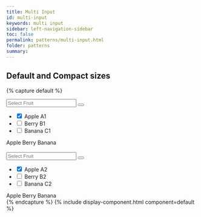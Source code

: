 ```yaml
---
title: Multi Input
id: multi-input
keywords: multi input
sidebar: left-navigation-sidebar
toc: false
permalink: patterns/multi-input.html
folder: patterns
summary:
---
```



## Default and Compact sizes

{% capture default %}
<div class="fd-multi-input">
    <div class="fd-multi-input-field">
        <div class="fd-popover">
            <div class="fd-popover__control fd-input-group__control">
                <div aria-label="Image label" aria-controls="F4GcX348a" aria-expanded="false" aria-haspopup="true">
                    <div class="fd-input-group">
                        <input type="text" class="fd-input fd-input-group__input" id="" placeholder="Select Fruit">
                        <span class="fd-input-group__addon fd-input-group__addon--button">
                            <button class="fd-input-group__button fd-button--light sap-icon--navigation-down-arrow"></button>
                        </span>
                    </div>
                </div>
            </div>
            <div class="fd-popover__body fd-popover__body--no-arrow" aria-hidden="true" id="F4GcX348a">
                <ul class="fd-list">
                     <li class="fd-multi-input__element" role="option">
                        <label class="fd-list__item fd-multi-input__label is-selected" for="a1">
                            <input type="checkbox" class="fd-checkbox fd-multi-input__input" checked id="a1">
                            <span class="fd-list__title fd-multi-input__text">Apple</span>
                            <span class="fd-list__secondary fd-multi-input__text">A1</span>
                        </label>
                    </li>
                    <li class="fd-multi-input__element" role="option">
                        <label class="fd-list__item fd-multi-input__label" for="b1">
                            <input type="checkbox" class="fd-checkbox fd-multi-input__input" id="b1">
                            <span class="fd-list__title fd-multi-input__text">Berry</span>
                            <span class="fd-list__secondary fd-multi-input__text">B1</span>
                        </label>
                    </li>
                    <li class="fd-multi-input__element" role="option">
                       <label class="fd-list__item fd-multi-input__label" for="c1">
                           <input type="checkbox" class="fd-checkbox fd-multi-input__input" id="c1">
                           <span class="fd-list__title fd-multi-input__text">Banana</span>
                           <span class="fd-list__secondary fd-multi-input__text">C1</span>
                       </label>
                    </li>
                </ul>
            </div>
        </div>
    </div>
    <div class="fd-multi-input-tags">
        <span class="fd-token" role="button">Apple</span>
        <span class="fd-token" role="button">Berry</span>
        <span class="fd-token" role="button">Banana</span>
    </div>
</div>

<br>

<div class="fd-multi-input">
    <div class="fd-multi-input-field">
        <div class="fd-popover">
            <div class="fd-popover__control fd-input-group__control">
                <div aria-label="Image label" aria-controls="F4GcX34a" aria-expanded="false" aria-haspopup="true">
                    <div class="fd-input-group">
                        <input type="text" class="fd-input fd-input--compact fd-input-group__input" id="" placeholder="Select Fruit">
                        <span class="fd-input-group__addon fd-input-group__addon--button fd-input-group__addon--compact">
                            <button class="fd-input-group__button fd-button--light fd-button--compact sap-icon--navigation-down-arrow"></button>
                        </span>
                    </div>
                </div>
            </div>
            <div class="fd-popover__body fd-popover__body--no-arrow" aria-hidden="true" id="F4GcX34a">
                <ul class="fd-list fd-list--compact">
                     <li class="fd-multi-input__element" role="option">
                        <label class="fd-list__item fd-multi-input__label is-selected" for="a2">
                            <input type="checkbox" class="fd-checkbox fd-multi-input__input fd-checkbox--compact" checked id="a2">
                            <span class="fd-list__title fd-multi-input__text">Apple</span>
                            <span class="fd-list__secondary fd-multi-input__text">A2</span>
                        </label>
                    </li>
                    <li class="fd-multi-input__element" role="option">
                        <label class="fd-list__item fd-multi-input__label" for="b2">
                            <input type="checkbox" class="fd-checkbox fd-multi-input__input fd-checkbox fd-checkbox--compact" id="b2">
                            <span class="fd-list__title fd-multi-input__text">Berry</span>
                            <span class="fd-list__secondary fd-multi-input__text">B2</span>
                        </label>
                    </li>
                    <li class="fd-multi-input__element" role="option">
                       <label class="fd-list__item fd-multi-input__label" for="c2">
                           <input type="checkbox" class="fd-checkbox fd-multi-input__input fd-checkbox--compact" id="c2">
                           <span class="fd-list__title fd-multi-input__text">Banana</span>
                           <span class="fd-list__secondary fd-multi-input__text">C2</span>
                       </label>
                    </li>
                </ul>
            </div>
        </div>
    </div>
    <div class="fd-multi-input-tags">
        <span class="fd-token" role="button">Apple</span>
        <span class="fd-token" role="button">Berry</span>
        <span class="fd-token" role="button">Banana</span>
    </div>
</div>
{% endcapture %}
{% include display-component.html component=default %}
